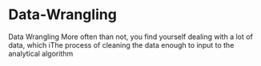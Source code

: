 # Data-Wrangling
Data Wrangling More often than not, you find yourself dealing with a lot of data, which iThe process of cleaning the data enough to input to the analytical algorithm
